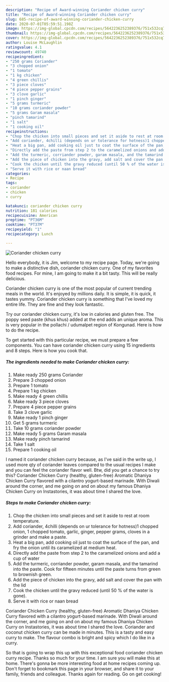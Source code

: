 ```yaml
---
description: "Recipe of Award-winning Coriander chicken curry"
title: "Recipe of Award-winning Coriander chicken curry"
slug: 685-recipe-of-award-winning-coriander-chicken-curry
date: 2020-07-01T05:59:51.198Z
image: https://img-global.cpcdn.com/recipes/5642236252389376/751x532cq70/coriander-chicken-curry-recipe-main-photo.jpg
thumbnail: https://img-global.cpcdn.com/recipes/5642236252389376/751x532cq70/coriander-chicken-curry-recipe-main-photo.jpg
cover: https://img-global.cpcdn.com/recipes/5642236252389376/751x532cq70/coriander-chicken-curry-recipe-main-photo.jpg
author: Louise McLaughlin
ratingvalue: 4.1
reviewcount: 49740
recipeingredient:
- "250 grams Coriander"
- "3 chopped onion"
- "1 tomato"
- "1 kg chicken"
- "4 green chillis"
- "3 piece cloves"
- "4 piece pepper grains"
- "3 clove garlic"
- "1 pinch ginger"
- "5 grams turmeric"
- "10 grams coriander powder"
- "5 grams Garam masala"
- "pinch tamarind"
- "1 salt"
- "1 cooking oil"
recipeinstructions:
- "Chop the chicken into small pieces and set it aside to rest at room temperature."
- "Add coriander, 4chilli (depends on ur tolerance for hotness)1 chopped onion, 1 chopped tomato, garlic, ginger, pepper grams, cloves in a grinder and make a paste."
- "Heat a big pan, add cooking oil just to coat the surface of the pan, and fry the onion until its caramelized at medium heat."
- "Directly add the paste from step 2 to the caramelized onions and add a cup of water"
- "Add the turmeric, corriander powder, garam masala, and the tamarind into the paste. Cook for fifteen minutes until the paste turns from green to brownish green."
- "Add the piece of chicken into the gravy, add salt and cover the pan with the lid"
- "Cook the chicken until the gravy reduced (until 50 % of the water is gone)."
- "Serve it with rice or naan bread"
categories:
- Recipe
tags:
- coriander
- chicken
- curry

katakunci: coriander chicken curry 
nutrition: 181 calories
recipecuisine: American
preptime: "PT36M"
cooktime: "PT37M"
recipeyield: "1"
recipecategory: Lunch

---
```



![Coriander chicken curry](https://img-global.cpcdn.com/recipes/5642236252389376/751x532cq70/coriander-chicken-curry-recipe-main-photo.jpg)

Hello everybody, it is Jim, welcome to my recipe page. Today, we're going to make a distinctive dish, coriander chicken curry. One of my favorites food recipes. For mine, I am going to make it a bit tasty. This will be really delicious.

Coriander chicken curry is one of the most popular of current trending meals in the world. It's enjoyed by millions daily. It is simple, it is quick, it tastes yummy. Coriander chicken curry is something that I've loved my entire life. They are fine and they look fantastic.

Try our coriander chicken curry, it&#39;s low in calories and gluten free. The poppy seed paste (khus khus) added at the end adds an unique aroma. This is very popular in the pollachi / udumalpet region of Kongunad. Here is how to do the recipe.


To get started with this particular recipe, we must prepare a few components. You can have coriander chicken curry using 15 ingredients and 8 steps. Here is how you cook that.

<!--inarticleads1-->

##### The ingredients needed to make Coriander chicken curry:

1. Make ready 250 grams Coriander
1. Prepare 3 chopped onion
1. Prepare 1 tomato
1. Prepare 1 kg chicken
1. Make ready 4 green chillis
1. Make ready 3 piece cloves
1. Prepare 4 piece pepper grains
1. Take 3 clove garlic
1. Make ready 1 pinch ginger
1. Get 5 grams turmeric
1. Take 10 grams coriander powder
1. Make ready 5 grams Garam masala
1. Make ready pinch tamarind
1. Take 1 salt
1. Prepare 1 cooking oil


I named it coriander chicken curry because, as I&#39;ve said in the write up, I used more qty of coriander leaves compared to the usual recipes I make and you can feel the coriander flavor well. Btw, did you get a chance to try this? Coriander Chicken Curry (healthy, gluten-free) Aromatic Dhaniya Chicken Curry flavored with a cilantro yogurt-based marinade. With Diwali around the corner, and me going on and on about my famous Dhaniya Chicken Curry on Instastories, it was about time I shared the love. 

<!--inarticleads2-->

##### Steps to make Coriander chicken curry:

1. Chop the chicken into small pieces and set it aside to rest at room temperature.
1. Add coriander, 4chilli (depends on ur tolerance for hotness)1 chopped onion, 1 chopped tomato, garlic, ginger, pepper grams, cloves in a grinder and make a paste.
1. Heat a big pan, add cooking oil just to coat the surface of the pan, and fry the onion until its caramelized at medium heat.
1. Directly add the paste from step 2 to the caramelized onions and add a cup of water
1. Add the turmeric, corriander powder, garam masala, and the tamarind into the paste. Cook for fifteen minutes until the paste turns from green to brownish green.
1. Add the piece of chicken into the gravy, add salt and cover the pan with the lid
1. Cook the chicken until the gravy reduced (until 50 % of the water is gone).
1. Serve it with rice or naan bread


Coriander Chicken Curry (healthy, gluten-free) Aromatic Dhaniya Chicken Curry flavored with a cilantro yogurt-based marinade. With Diwali around the corner, and me going on and on about my famous Dhaniya Chicken Curry on Instastories, it was about time I shared the love. Coriander and coconut chicken curry can be made in minutes. This is a tasty and easy curry to make. The flavour combo is bright and spicy which I do like in a curry. 

So that is going to wrap this up with this exceptional food coriander chicken curry recipe. Thanks so much for your time. I am sure you will make this at home. There's gonna be more interesting food at home recipes coming up. Don't forget to bookmark this page in your browser, and share it to your family, friends and colleague. Thanks again for reading. Go on get cooking!
